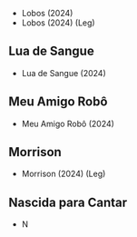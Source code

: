 
- Lobos (2024)
- Lobos (2024) (Leg)

## Lua de Sangue
- Lua de Sangue (2024)

## Meu Amigo Robô
- Meu Amigo Robô (2024)

## Morrison
- Morrison (2024) (Leg)

## Nascida para Cantar
- N
